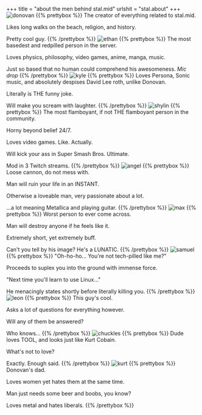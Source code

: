 +++
title = "about the men behind stal.mid"
urlshit = "stal.about"
+++
![donovan](/img/about/donovan.png)
{{% prettybox %}}
The creator of everything related to stal.mid.

Likes long walks on the beach, religion, and history.

Pretty cool guy.
{{% /prettybox %}}
![ethan](/img/about/ethan.png)
{{% prettybox %}}
The most basedest and redpilled person in the server.

Loves physics, philosophy, video games, anime, manga, music.

Just so based that no human could comprehend his awesomeness.
*Mic drop*
{{% /prettybox %}}
![kyle](/img/about/kyle.png)
{{% prettybox %}}
Loves Persona, Sonic music, and absolutely despises David Lee roth, unlike Donovan.

Literally is THE funny joke.

Will make you scream with laughter.
{{% /prettybox %}}
![shylin](/img/about/shylin.png)
{{% prettybox %}}
The most flamboyant, if not THE flamboyant person in the community.

Horny beyond belief 24/7.

Loves video games. Like. Actually.

Will kick your ass in Super Smash Bros. Ultimate.

Mod in 3 Twitch streams.
{{% /prettybox %}}
![angel](/img/about/angel.png)
{{% prettybox %}}
Loose cannon, do not mess with.

Man will ruin your life in an INSTANT.

Otherwise a loveable man, very passionate about a lot.

...a lot meaning Metallica and playing guitar.
{{% /prettybox %}}
![max](/img/about/max.png)
{{% prettybox %}}
Worst person to ever come across.

Man will destroy anyone if he feels like it.

Extremely short, yet extremely buff.

Can't you tell by his image? He's a LUNATIC.
{{% /prettybox %}}
![samuel](/img/about/samuel.png)
{{% prettybox %}}
"Oh-ho-ho... You're not tech-pilled like me?"

Proceeds to suplex you into the ground with immense force.

"Next time you'll learn to use Linux..."

He menacingly states shortly before literally killing you.
{{% /prettybox %}}
![leon](/img/about/leon.png)
{{% prettybox %}}
This guy's cool.

Asks a lot of questions for everything however.

Will any of them be answered?

Who knows...
{{% /prettybox %}}
![chuckles](/img/about/chuckles.png)
{{% prettybox %}}
Dude loves TOOL, and looks just like Kurt Cobain.

What's not to love?

Exactly. Enough said.
{{% /prettybox %}}
![kurt](/img/about/kurt.png)
{{% prettybox %}}
Donovan's dad.

Loves women yet hates them at the same time.

Man just needs some beer and boobs, you know?

Loves metal and hates liberals.
{{% /prettybox %}}
